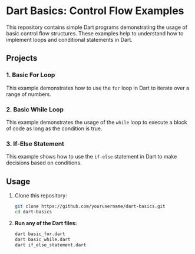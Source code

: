 # Dart Basics: Control Flow Examples

This repository contains simple Dart programs demonstrating the usage of basic control flow structures. These examples help to understand how to implement loops and conditional statements in Dart.

## Projects

### 1. **Basic For Loop**
This example demonstrates how to use the `for` loop in Dart to iterate over a range of numbers.

### 2. **Basic While Loop**
This example demonstrates the usage of the `while` loop to execute a block of code as long as the condition is true.

### 3. **If-Else Statement**
This example shows how to use the `if-else` statement in Dart to make decisions based on conditions.

## Usage

1. Clone this repository:

   ```bash
   git clone https://github.com/yourusername/dart-basics.git
   cd dart-basics
2. **Run any of the Dart files:**
   ```bash
   dart basic_for.dart
   dart basic_while.dart
   dart if_else_statement.dart
